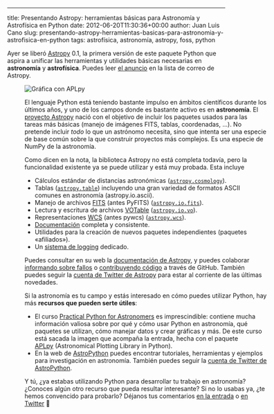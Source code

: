 ---
title: Presentando Astropy: herramientas básicas para Astronomía y Astrofísica en Python
date: 2012-06-20T11:30:36+00:00
author: Juan Luis Cano
slug: presentando-astropy-herramientas-basicas-para-astronomia-y-astrofisica-en-python
tags: astrofísica, astronomía, astropy, foss, python

Ayer se liberó [Astropy](http://www.astropy.org/) 0.1, la primera versión de este paquete Python que aspira a unificar las herramientas y utilidades básicas necesarias en **astronomía** y **astrofísica**. Puedes leer [el anuncio](http://mail.scipy.org/pipermail/astropy/2012-June/002103.html) en la lista de correo de Astropy.<figure id="attachment_604" style="width: 560px" class="wp-caption aligncenter">

![Gráfica con APLpy](https://pybonacci.org/images/2012/06/aplpy-plot.png)

El lenguaje Python está teniendo bastante impulso en ámbitos científicos durante los últimos años, y uno de los campos donde es bastante activo es en **astronomía**. El [proyecto Astropy](http://www.astropy.org/vision.html) nació con el objetivo de incluir los paquetes usados para las tareas más básicas (manejo de imágenes FITS, tablas, coordenadas, ...). No pretende incluir _todo_ lo que un astrónomo necesita, sino que intenta ser una especie de base común sobre la que construir proyectos más complejos. Es una especie de NumPy de la astronomía.

Como dicen en la nota, la biblioteca Astropy no está completa todavía, pero la funcionalidad existente ya se puede utilizar y está muy probada. Esta incluye

  * Cálculos estándar de distancias astronómicas ([`astropy.cosmology`](http://astropy.readthedocs.org/en/tmp-v0.1-wcython/cosmology/index.html)).
  * Tablas ([`astropy.table`](http://astropy.readthedocs.org/en/tmp-v0.1-wcython/table/index.html)) incluyendo una gran variedad de formatos ASCII comunes en astronomía (astropy.io.ascii).
  * Manejo de archivos [FITS](http://es.wikipedia.org/wiki/FITS) (antes PyFITS) ([`astropy.io.fits`](http://astropy.readthedocs.org/en/tmp-v0.1-wcython/io/fits/index.html)).
  * Lectura y escritura de archivos [VOTable](http://www.ivoa.net/cgi-bin/twiki/bin/view/IVOA/IvoaVOTable) ([`astropy.io.vo`](http://astropy.readthedocs.org/en/tmp-v0.1-wcython/io/vo/index.html)).
  * Representaciones [WCS](http://fits.gsfc.nasa.gov/fits_wcs.html) (antes pywcs) ([`astropy.wcs`](http://astropy.readthedocs.org/en/tmp-v0.1-wcython/wcs/index.html)).
  * [Documentación](http://astropy.readthedocs.org/en/tmp-v0.1-wcython/index.html) completa y consistente.
  * Utilidades para la creación de nuevos paquetes independientes (paquetes «afiliados»).
  * Un [sistema de logging](http://astropy.readthedocs.org/en/tmp-v0.1-wcython/logging.html) dedicado.

Puedes consultar en su web la [documentación de Astropy](http://astropy.readthedocs.org/en/tmp-v0.1-wcython/index.html), y puedes colaborar [informando sobre fallos](https://github.com/astropy/astropy/issues) o [contribuyendo código](https://github.com/astropy/astropy) a través de GitHub. También puedes seguir la [cuenta de Twitter de Astropy](https://twitter.com/#!/astropy) para estar al corriente de las últimas novedades.

Si la astronomía es tu campo y estás interesado en cómo puedes utilizar Python, hay más **recursos que pueden serte útiles**:

  * El curso [Practical Python for Astronomers](http://python4astronomers.github.com/) es imprescindible: contiene mucha información valiosa sobre por qué y cómo usar Python en astronomía, qué paquetes se utilizan, cómo manejar datos y crear gráficas y más. De este curso está sacada la imagen que acompaña la entrada, hecha con el paquete [APLpy](http://aplpy.github.com/) (Astronomical Plotting Library in Python).
  * En la web de [AstroPython](http://www.astropython.org/) puedes encontrar tutoriales, herramientas y ejemplos para investigación en astronomía. También puedes seguir la [cuenta de Twitter de AstroPython](https://twitter.com/#!/AstroPython).

Y tú, ¿ya estabas utilizando Python para desarrollar tu trabajo en astronomía? ¿Conoces algún otro recurso que pueda resultar interesante? Si no lo usabas ya, ¿te hemos convencido para probarlo? Déjanos tus comentarios [en la entrada](#respond) o [en Twitter](https://twitter.com/Pybonacci) 🙂